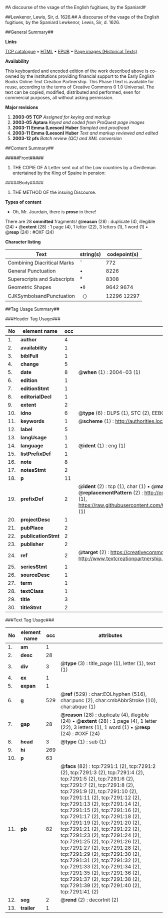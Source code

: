 #A discourse of the vsage of the English fugitiues, by the Spaniard#

##Lewkenor, Lewis, Sir, d. 1626.##
A discourse of the vsage of the English fugitiues, by the Spaniard
Lewkenor, Lewis, Sir, d. 1626.

##General Summary##

**Links**

[TCP catalogue](http://www.ota.ox.ac.uk/tcp/)  • 
[HTML](http://tei.it.ox.ac.uk/tcp/Texts-HTML/free/A05/A05410.html)  • 
[EPUB](http://tei.it.ox.ac.uk/tcp/Texts-EPUB/free/A05/A05410.epub) • 
[Page images (Historical Texts)](https://data.historicaltexts.jisc.ac.uk/view?pubId=eebo-99842623e&pageId=eebo-99842623e-7291-1)

**Availability**

This keyboarded and encoded edition of the
	       work described above is co-owned by the institutions
	       providing financial support to the Early English Books
	       Online Text Creation Partnership. This Phase I text is
	       available for reuse, according to the terms of Creative
	       Commons 0 1.0 Universal. The text can be copied,
	       modified, distributed and performed, even for
	       commercial purposes, all without asking permission.

**Major revisions**

1. __2003-05__ __TCP__ *Assigned for keying and markup*
1. __2003-05__ __Aptara__ *Keyed and coded from ProQuest page images*
1. __2003-11__ __Emma (Leeson) Huber__ *Sampled and proofread*
1. __2003-11__ __Emma (Leeson) Huber__ *Text and markup reviewed and edited*
1. __2003-12__ __pfs__ *Batch review (QC) and XML conversion*

##Content Summary##

#####Front#####

1. THE COPIE OF A
Letter sent out of the Low countries
by a Gentleman entertained
by the King of Spaine in
pension:

#####Body#####

1. THE METHOD OF
the insuing Discourse.

**Types of content**

  * Oh, Mr. Jourdain, there is **prose** in there!

There are 28 **ommitted** fragments! 
 @__reason__ (28) : duplicate (4), illegible (24)  •  @__extent__ (28) : 1 page (4), 1 letter (22), 3 letters (1), 1 word (1)  •  @__resp__ (24) : #OXF (24)

**Character listing**


|Text|string(s)|codepoint(s)|
|---|---|---|
|Combining             Diacritical Marks|̄|772|
|General Punctuation|•|8226|
|Superscripts             and Subscripts|⁴|8308|
|Geometric Shapes|▪◊|9642 9674|
|CJKSymbolsandPunctuation|〈〉|12296 12297|

##Tag Usage Summary##

###Header Tag Usage###

|No|element name|occ|attributes|
|---|---|---|---|
|1.|__author__|4||
|2.|__availability__|1||
|3.|__biblFull__|1||
|4.|__change__|5||
|5.|__date__|8| @__when__ (1) : 2004-03 (1)|
|6.|__edition__|1||
|7.|__editionStmt__|1||
|8.|__editorialDecl__|1||
|9.|__extent__|2||
|10.|__idno__|6| @__type__ (6) : DLPS (1), STC (2), EEBO-CITATION (1), PROQUEST (1), VID (1)|
|11.|__keywords__|1| @__scheme__ (1) : http://authorities.loc.gov/ (1)|
|12.|__label__|5||
|13.|__langUsage__|1||
|14.|__language__|1| @__ident__ (1) : eng (1)|
|15.|__listPrefixDef__|1||
|16.|__note__|8||
|17.|__notesStmt__|2||
|18.|__p__|11||
|19.|__prefixDef__|2| @__ident__ (2) : tcp (1), char (1)  •  @__matchPattern__ (2) : ([0-9\-]+):([0-9IVX]+) (1), (.+) (1)  •  @__replacementPattern__ (2) : http://eebo.chadwyck.com/downloadtiff?vid=$1&page=$2 (1), https://raw.githubusercontent.com/textcreationpartnership/Texts/master/tcpchars.xml#$1 (1)|
|20.|__projectDesc__|1||
|21.|__pubPlace__|2||
|22.|__publicationStmt__|2||
|23.|__publisher__|2||
|24.|__ref__|2| @__target__ (2) : https://creativecommons.org/publicdomain/zero/1.0/ (1), http://www.textcreationpartnership.org/docs/. (1)|
|25.|__seriesStmt__|1||
|26.|__sourceDesc__|1||
|27.|__term__|1||
|28.|__textClass__|1||
|29.|__title__|3||
|30.|__titleStmt__|2||


###Text Tag Usage###

|No|element name|occ|attributes|
|---|---|---|---|
|1.|__am__|1||
|2.|__desc__|28||
|3.|__div__|3| @__type__ (3) : title_page (1), letter (1), text (1)|
|4.|__ex__|1||
|5.|__expan__|1||
|6.|__g__|529| @__ref__ (529) : char:EOLhyphen (516), char:punc (2), char:cmbAbbrStroke (10), char:abque (1)|
|7.|__gap__|28| @__reason__ (28) : duplicate (4), illegible (24)  •  @__extent__ (28) : 1 page (4), 1 letter (22), 3 letters (1), 1 word (1)  •  @__resp__ (24) : #OXF (24)|
|8.|__head__|3| @__type__ (1) : sub (1)|
|9.|__hi__|269||
|10.|__p__|63||
|11.|__pb__|82| @__facs__ (82) : tcp:7291:1 (2), tcp:7291:2 (2), tcp:7291:3 (2), tcp:7291:4 (2), tcp:7291:5 (2), tcp:7291:6 (2), tcp:7291:7 (2), tcp:7291:8 (2), tcp:7291:9 (2), tcp:7291:10 (2), tcp:7291:11 (2), tcp:7291:12 (2), tcp:7291:13 (2), tcp:7291:14 (2), tcp:7291:15 (2), tcp:7291:16 (2), tcp:7291:17 (2), tcp:7291:18 (2), tcp:7291:19 (2), tcp:7291:20 (2), tcp:7291:21 (2), tcp:7291:22 (2), tcp:7291:23 (2), tcp:7291:24 (2), tcp:7291:25 (2), tcp:7291:26 (2), tcp:7291:27 (2), tcp:7291:28 (2), tcp:7291:29 (2), tcp:7291:30 (2), tcp:7291:31 (2), tcp:7291:32 (2), tcp:7291:33 (2), tcp:7291:34 (2), tcp:7291:35 (2), tcp:7291:36 (2), tcp:7291:37 (2), tcp:7291:38 (2), tcp:7291:39 (2), tcp:7291:40 (2), tcp:7291:41 (2)|
|12.|__seg__|2| @__rend__ (2) : decorInit (2)|
|13.|__trailer__|1||
